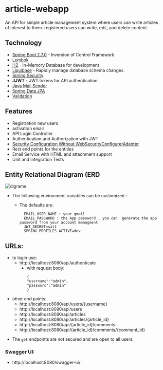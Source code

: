 # article-webapp

An API for simple article management system where users can write articles of interest to them. registered users can write, edit, and delete content.

## Technology
* [Spring Boot 2.7.0](https://projects.spring.io/spring-boot/) - Inversion of Control Framework
* [Lombok](https://projectlombok.org/)
* [H2](http://www.h2database.com/) - In-Memory Database for development
* [Liquibase](https://liquibase.org/) - Rapidly manage database schema changes.
* [Spring Security](https://docs.spring.io/spring-boot/docs/2.6.7/reference/htmlsingle/#boot-features-security)
* **JJWT**            - JWT tokens for API authentication
* [Java Mail Sender](https://docs.spring.io/spring-boot/docs/2.6.7/reference/htmlsingle/#boot-features-email)
* [Spring Data JPA](https://docs.spring.io/spring-boot/docs/2.6.7/reference/htmlsingle/#boot-features-jpa-and-spring-data)
* [Validation](https://docs.spring.io/spring-boot/docs/2.6.7/reference/htmlsingle/#boot-features-validation)

## Features
- Registration new users
- activation email
- API Login Controller
- Authentication and Authorization with JWT
- [Security Configuration Without WebSecurityConfigurerAdapter](https://spring.io/blog/2022/02/21/spring-security-without-the-websecurityconfigureradapter#ldap-authentication)
- Rest end points for the entities 
- Email Service with HTML and attachment support
- Unit and Integration Tests
## Entity Relational Diagram (ERD
![digrame](https://user-images.githubusercontent.com/62031222/176775755-2f8945c2-5b75-4b45-af61-b5ccf8a0c49e.png)

* The following environment variables can be customized.:

  - The defaults are:

          EMAIL_USER_NAME : your gmail 
          EMAIL_PASSWORD : the App password , you can  generate the app password from your account managment
          JWT_SECRET=salt
          SPRING_PROFILES_ACTIVE=dev

## URLs:
- to login use:
    - http://localhost:8080/api/authenticate
        - with request body:
          ```
          {
          "username":"admin",
          "password":"admin"
          }
          ```
- other end points:
    - http://localhost:8080/api/users/{username}
    - http://localhost:8080/api/users
    - http://localhost:8080/api/articles
    - http://localhost:8080/api/articles/{article_id}
    - http://localhost:8080/api/{article_id}/comments
    - http://localhost:8080/api/{article_id}/comments/{comment_id}
* The `get` endpoints are not secured and are open to all users.
### Swagger UI:
- http://localhost:8080/swagger-ui/
